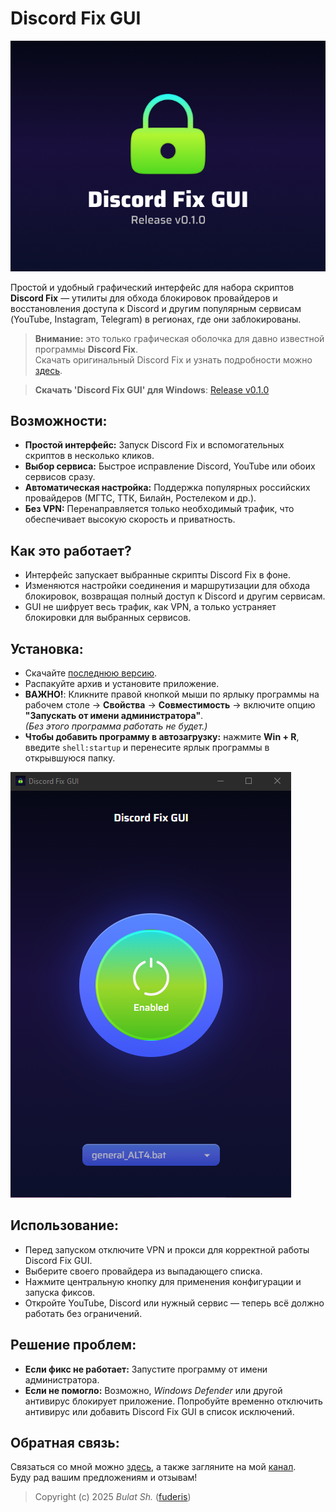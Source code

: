 # Discord Fix GUI

![Preview](readme/preview.png)

Простой и удобный графический интерфейс для набора скриптов **Discord Fix** — утилиты для обхода блокировок провайдеров и восстановления доступа к Discord и другим популярным сервисам (YouTube, Instagram, Telegram) в регионах, где они заблокированы.

> **Внимание:** это только графическая оболочка для давно известной программы **Discord Fix**.  
> Скачать оригинальный Discord Fix и узнать подробности можно [здесь](https://howdyho.net/windows-software/discord-fix-snova-rabotayushij-diskord-vojs-zvonki).

> **Скачать 'Discord Fix GUI' для Windows**: [Release v0.1.0](https://github.com/fuderis/discord-fix-gui/raw/main/DiscordFixGUI.zip)


## Возможности:

* **Простой интерфейс:** Запуск Discord Fix и вспомогательных скриптов в несколько кликов.
* **Выбор сервиса:** Быстрое исправление Discord, YouTube или обоих сервисов сразу.
* **Автоматическая настройка:** Поддержка популярных российских провайдеров (МГТС, ТТК, Билайн, Ростелеком и др.).
* **Без VPN:** Перенаправляется только необходимый трафик, что обеспечивает высокую скорость и приватность.


## Как это работает?

* Интерфейс запускает выбранные скрипты Discord Fix в фоне.
* Изменяются настройки соединения и маршрутизации для обхода блокировок, возвращая полный доступ к Discord и другим сервисам.
* GUI не шифрует весь трафик, как VPN, а только устраняет блокировки для выбранных сервисов.


## Установка:

* Скачайте [последнюю версию](https://github.com/fuderis/discord-fix-gui/raw/main/DiscordFixGUI.zip).
* Распакуйте архив и установите приложение.
* **ВАЖНО!**: Кликните правой кнопкой мыши по ярлыку программы на рабочем столе → **Свойства** → **Совместимость** → включите опцию **"Запускать от имени администратора"**.  
  *(Без этого программа работать не будет.)*
* **Чтобы добавить программу в автозагрузку:** нажмите **Win + R**, введите `shell:startup` и перенесите ярлык программы в открывшуюся папку.

![Screenshot](readme/screenshot.png)


## Использование:

* Перед запуском отключите VPN и прокси для корректной работы Discord Fix GUI.
* Выберите своего провайдера из выпадающего списка.
* Нажмите центральную кнопку для применения конфигурации и запуска фиксов.
* Откройте YouTube, Discord или нужный сервис — теперь всё должно работать без ограничений.


## Решение проблем:

* **Если фикс не работает:** Запустите программу от имени администратора.
* **Если не помогло:** Возможно, *Windows Defender* или другой антивирус блокирует приложение. Попробуйте временно отключить антивирус или добавить Discord Fix GUI в список исключений.


## Обратная связь:

Связаться со мной можно [здесь](https://t.me/fuderis), а также загляните на мой [канал](https://t.me/fuderis_club).  
Буду рад вашим предложениям и отзывам!

> Copyright (c) 2025 *Bulat Sh.* ([fuderis](https://t.me/fuderis))
